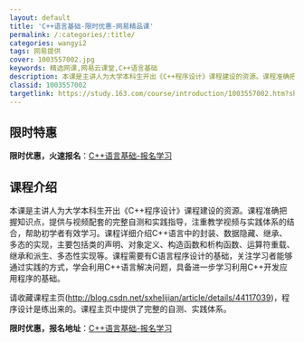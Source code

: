 ```yaml
---
layout: default
title: 'C++语言基础-限时优惠-网易精品课'
permalink: /:categories/:title/
categories: wangyi2
tags: 网易提供
cover: 1003557002.jpg
keywords: 精选网课,网易云课堂,C++语言基础
description: 本课是主讲人为大学本科生开出《C++程序设计》课程建设的资源。课程准确把握知识点，提供与视频配套的完整自测和实践指导，注
classid: 1003557002
targetlink: https://study.163.com/course/introduction/1003557002.htm?share=1&shareId=1025206652&utm_campaign=share&utm_medium=iphoneShare&utm_source=&utm_u=1025206652
---
```


## 限时特惠

**限时优惠，火速报名**：[C++语言基础-报名学习](https://study.163.com/course/introduction/1003557002.htm?share=1&shareId=1025206652&utm_campaign=share&utm_medium=iphoneShare&utm_source=&utm_u=1025206652)

## 课程介绍

本课是主讲人为大学本科生开出《C++程序设计》课程建设的资源。课程准确把握知识点，提供与视频配套的完整自测和实践指导，注重教学视频与实践体系的结合，帮助初学者有效学习。课程详细介绍C++语言中的封装、数据隐藏、继承、多态的实现，主要包括类的声明、对象定义、构造函数和析构函数、运算符重载、继承和派生、多态性实现等。课程需要有C语言程序设计的基础，关注学习者能够通过实践的方式，学会利用C++语言解决问题，具备进一步学习利用C++开发应用程序的基础。

请收藏课程主页(http://blog.csdn.net/sxhelijian/article/details/44117039)，程序设计是练出来的。课程主页中提供了完整的自测、实践体系。

**限时优惠，报名地址**：[C++语言基础-报名学习](https://study.163.com/course/introduction/1003557002.htm?share=1&shareId=1025206652&utm_campaign=share&utm_medium=iphoneShare&utm_source=&utm_u=1025206652)


